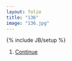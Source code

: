 ```yaml
---
layout: folio
title: "136"
image: "136.jpg"
---
```

{% include JB/setup %}

<div class="copy">

</div>
	
<div class="choice">
	<ol>
		<li><a href="137.html">
			Continue
</a></li>
	</ol>
</div>
